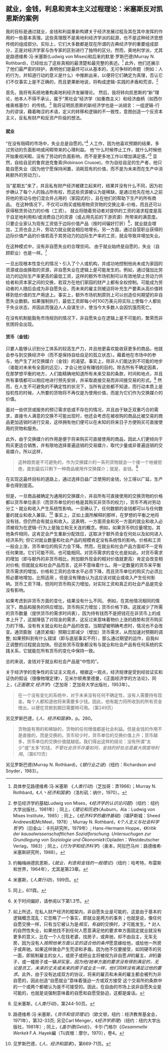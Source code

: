 ## 就业，金钱，利息和资本主义过程理论：米塞斯反对凯恩斯的案例

我的目标是通过就业，金钱和利益重新构建关于经济发展过程及其在其中发挥的作用的一些基本真理。这些真理既不是奥地利经济学派的起源，也不是这种经济思想传统的组成部分。实际上，它们大多数都是现在所谓的古典经济学的重要组成部分，正是对经济学家与伪专家的区别进行了独特的区分。然而，奥地利学派，尤其是路德维希·冯·米塞斯(Ludwig von Mises)和后来的默里·罗斯巴德(Murray N. Rothbard)，已经给出了这些真相的最清楚和最完整的表述。[^1] 此外，他们还展示了他们最严密的辩护，表明他们是最终可以从基本的，无可争辩的命题（例如：人的行为，并知道行动的意义是什么）中推断出来，以便将它们确定为真理，否认它们不仅事实上是不正确的，而且更果断地说，将构成逻辑-实践的矛盾和荒谬。[^2]

首先，我将有系统地重构奥地利经济发展理论。 然后，我将转向凯恩斯的“新”理论，他本人不得不承认，属于“黑社会”经济学（如重商主义）和经济曲柄（如西尔维奥格塞尔）的传统。[^3] 我将证明凯恩斯的新经济学也是一派胡言：一组逻辑-行为的谬误，藉着晦涩的术语，定义的转移和逻辑的不一致性，意图创造一个反资本主义，反私有财产和反资产阶级的想法。

### 

#### 就业

“在没有阻碍的市场中，失业总是自愿的。”[^4] 人工作，因为他喜欢预期的结果，多过劳动的负面影响或闲暇带来的心理利益。 他“什么时候停止工作，就什么时候他开始重视闲暇，没有了劳动的负面影响，而不是更多地工作以增加满足感。”[^5] 显然，自给自足的鲁宾逊克鲁索(Robinson Crusoe)，作为自给自足的生产者，他只能自愿失业（因为他宁愿保持闲置，消耗现有的价值，而不是为未来而在生产中消耗额外的劳动力）。

当"星期五"来了，并且私有财产经济被建立起来时，结果并没有什么不同，因为初步确认了每个人的独占所有权，而这些资源被认为是稀缺，是通过抢先在他人之前将他的劳动与他们混合并占用的（家园式的），且在他们的帮助下生产的所有商品。 在这种情况下，不仅可以购买或租用物资货物的交换比率-价格，而且还可以获得租赁劳动力的价格（工资）。 就业将随着劳动者对提供的工资的渴求程度是高于自足地利用和/或消费自己的资源（或占用先前的下游资源）所带来的满意度。只要企业家认为现有工资低于边际价值产品（按时间偏好打折）[^6]，就业就会增加，工资也会上升，劳动力就业就会相应地增长。另一方面，通过自营职业获得的边际价值产品的价值若高于其劳动力的边际生产率的工资，就会导致并增加失业。

在这种模式中，没有非自愿失业的合理空间。 由于就业始终是自愿的，失业（自顾职业）也是一样。[^7]

一旦出现根本性变化的情况丶引入了个人或机构，并成功地控制他尚未成为家园的资源或自由换取的资源，非自愿失业在逻辑上是可能发生的。例如，通过强加比劳动力的边际生产率更高的最低工资，这样的额外市场机制可以有效地禁止劳动力供给者和资本家之间的交换，若双方在他们家园的财产上都有全权控制。可能成为劳动者的人随后会成为非自愿失业，而未来的雇主则被迫将补充生产要素从高价值转移到低价值的生产用途上。事实上，额外市场机制原则上可以创造任何期望的非自愿失业数额。如果强制执行，最低工资即每小时100万美元将实际上使每个人都处于失业状态，并因此而强迫人人自谋生计，使当今大多数人会因饥饿而死亡。

在没有机制能豁免市场规则的情况下，非自愿失业在逻辑上是不可能的，繁荣而非贫困将会出现。

#### 货币（金钱）

只要人能够认识到分工体系的较高生产力，并且他更喜欢能收获更多的商品，他就会参与到交换经济中（而不是保持自给自足的孤立状态）。藉着他在市场中的参与，他产生了对交换媒介（金钱）的渴望。事实上，除非人们能达到不可能的地步（谁能对未来有全面的远见），才会让他没有赚钱的目的。除去所有不确定因素，在那梦想平衡的地方，人们能精确地知道所有未来交易的条款，时间和地点，并且所有事情都可以相应地进行预先安排，并采取直接交易而非间接交易的形式。[^8] 然而，在人生不可避免的不确定性的状况下，当所有这些都不知道，而行动本质上是投机性的时候，人所要的货物将不再仅是为使用价值，而是为它们作为交换媒介的价值。

面对一些供货或服务的预订需求低或不存在的情况，并且由于缺乏双重巧合的需求，直接令人满意的交换不可能出现时，他还会考虑在被收购的商品比被交易的商品更加适销时进行交易，这样拥有他们便可以在未知的将来日子方便购买可直接使用的货物和服务。

此外，由于交换媒介的作用是便于将来购买可直接使用的商品，因此人们更倾向于购买更适合销售，并有限地选择普遍适销的交易媒介，取代少量或非普遍适销的交易媒介。所以这样，

> 这种趋势是不可避免的，作为交换媒介的一系列货物就会一个接一个地被拒绝，直到最后只剩下一种商品被用作交换媒介；就是，金钱。[^9]

在实现这最终目标的道路上，通过选择日益广泛使用的金钱，分工得以广延，生产率也得到提高。

但是，一旦商品被确定为通用的交换媒介，并且所有可直接使用的交换货物的价格都以货币单位表示（而货币单位的价格是其购买非货币的权力），货币不再对劳动分工丶就业和收入产生系统性影响。一旦确认了，任何数额的金钱都可以与任何数量的就业和收入兼容。[^10] 事实上，正如上面所解释的那样，在梦想的平衡之地将没有钱，但仍然会有就业和收入。这表明，一方面资金和另一方面的就业和收入必须被视为在逻辑-行为上是独立和无关连的概念。例如，如果货币供应量增加，其他条件相同，这肯定会产生重新分配效应，这取决于额外资金在何处以及如何进入经济系列; 但它对就业数量和社会产品的规模肯定没有系统性的影响。价格和工资一般会上涨，货币单位的购买力会下降。然而，在就业和社会产品方面却不一定有任何果效。它们可能不同，也可能相同。对货币需求的变化也是如此。对货币需求的增加（即与额外的非货币相比，附加额外现金的相对价值就更高）肯定会改变相对价格; 但就就业和社会产品而言，这并不意味着什么。用一定数量的货币来平衡货币需求的增加，价格和工资的总体水平必须下降，而且货币单位的购买力必须比照必要地增加，比照适用 。但是没有理由认为这应该对就业或收入产生任何影响。货币工资下降，但同时货币购买力增加，对实际工资和真正的社会产品是完全没有影响。 

如果考虑到非货币方面的变化，结果没有什么不同。 例如，在其他情况相同的情况下，商品和服务的供应增加，货币购买力增加；货币价格下跌。这就减少了所需的货币数量（提供货币的需求时间表），因为持有钱而不是把钱花在非货币上的成本上升了，这就降低了对现金的需求，这反过来意味着物价上涨的趋势和货币购买力的下降。没有有关就业和社会产品的改变。当期望被明确考虑时，情况也不会改变。通货膨胀（通货紧缩）预期立即减少（增加）货币需求，从而加速对预期的调整; 如果预料到有什么错误（即与底层事实不符），那么通过期望的运作，自我纠正调整的过程就会加快。但这些货币现象都没有与就业和社会产品有任何系统的实践关系，它就能在所有货币的变化中保持一致。

总的来说，金钱对于就业和社会产品是“中性的”。

[^1]: 具体参见路德维希·冯·米塞斯 《*人类行动*》（芝加哥：弄1966）；Murray N. Rothbard，《*人丶经济和国家*》（洛杉矶：纳什，1970）。

[^2]: 参见经济学的基础Ludwig von Mises，《*经济学的认识论问题*》（纽约：纽约大学出版社，1981年）; 同上，《*理论和历史*》（Auburn，Ala：Ludwig von Mises Institute，1985）; 同上，《*经济科学的最终基础*》（堪萨斯城：Sheed Andrews和McMeel，1978）; Murray N. Rothbard，《*个人主义与社会科学哲学*》（旧金山：卡托研究所，1979年）; Hans-Hermann Hoppe，《*Kritik der kausalwissenschaftlichen Sozialforschung. Untersuchugen zur Grundlegung von Soziologie und Ökonomie*》（Opladen：Westdeutscher Verlag，1983）; 同上，《*行为学和经济科学*》（奥本，阿拉巴马州：路德维希·米塞斯研究所，1988）。

关于经济学的竞争性的实证主义观点，根据这一观点，经济规律是受到经验证实和证伪的假设（很像物理定律），见米尔顿弗里德曼，《正面经济学的方法论》，同上，《*正面散文 经济学*》（芝加哥：芝加哥大学出版社，1953年）。

[^3]:约翰梅纳德凯恩斯，《*就业，利息和金钱的一般理论*》（纽约：哈考特，布雷斯和世界，1964年），尤其是第23章。

[^4]: 米塞斯，《*人类行动*》，599页。

[^5]: 同上，611頁。

[^6]: 关于时间偏好，请参阅以下第1.3节。

[^7]: 如上所述，在私人财产经济的框架内，非自愿失业是可能的，这是由于基本的逻辑概念混乱：它忽略了一个事实，即就业是两方的事务；也就是说，像任何自愿交换一样，只有当它被认为是*相互*，*有益*的交换时，才可能发生。* 对人的自然性失业，如果他找不到任何人愿意满足他的要求单方面固定就业就没有更多的意义，比在一个人在找老婆，找房子，或奔驰，却不由自主，无车无房，因为没有人*按照他单方面认定的适合他的条件*愿意嫁给他，或给他一所房子或奔驰。如果这样做会产生荒谬和矛盾。因为他不仅要接受，如同硬币的另一面，即抵制雇主的女人，或房子或把业主将被视为非自愿*非*的雇主，*非*的妻子，或一幢房子或一辆*非*买家，*因为他/她单方面的要求没有得到满足的，无论是员工，未来的丈夫或未来的房子或业主一样，他们同样没有满足过他的要求*。此外，由于没有达成双方的协议，将来的雇员和未来的雇主都会被列为非自愿的，因此创造“自愿就业”意味着强迫一方或双方接受 这个交易所的条款中的一个或两个都被认为是不可接受的。因此，在自由的市场上说非自愿失业是可能的，也就是说强制意味着的自愿和自愿受胁迫，这都是废话。

[^8]: 见米塞斯，《*人类行动*》，第244-50页。

> 在一个没有变化的系统中，对于未来没有任何不确定性，没有人需要持有现金。每个人都知道他将来需要多少钱。因此，他有能力将所收到的所有资金借出，以便在贷款到期日需要時可用。（第249页）

另见罗斯巴德，《*人、经济和国家*》，p。280。

[^9]: 路德维希·冯·米塞斯，《*货币和信贷理论*》（欧文顿，纽约：经济教育基金会，1971年），第32-33页; 另见Carl Menger，《*经济学原理*》（纽约：纽约大学出版社，1981年）; 同上，《*盖尔德(Geld)*》，卡尔·门格尔《*Gesammelte Werke*》 F.A. Hayek編（Tü宾根：摩尔，1970），卷4。

[^10]: 见罗斯巴德，《*人、经济和国家*》，第669-71页。

> 货物是有用的和稀缺的，货物的任何增值都是社会利益。但是金钱的作用不是直接的，而是交换的。货币较少时，货币单位的交换价值上升；货币越多，货币单位的交换价值就越低。我们得出这样的结论：没有所谓“太少”或“太多”的钱，*不管社会货币存量如何，金钱的好处总是最大限度地利用*。（第670页）

另见罗斯巴德(Murray N. Rothbard)，《*银行业之谜*》（纽约：Richardson and Snyder，1983）。
